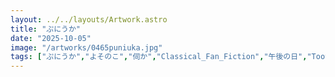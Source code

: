 ```yaml
---
layout: ../../layouts/Artwork.astro
title: "ぷにうか"
date: "2025-10-05"
image: "/artworks/0465puniuka.jpg"
tags: ["ぷにうか","よそのこ","伺か","Classical_Fan_Fiction","午後の日","Tooth and Nail","ヘイミル・ロゥ","かんたん絵","ドラゴンガール"]
---
```



